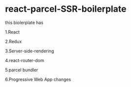 # react-parcel-SSR-boilerplate

this biolerplate has 
 
 1.React
 
 2.Redux
 
 3.Server-side-rendering
 
 4.react-router-dom
 
 5.parcel bundler
 
 6.Progressive Web App changes
